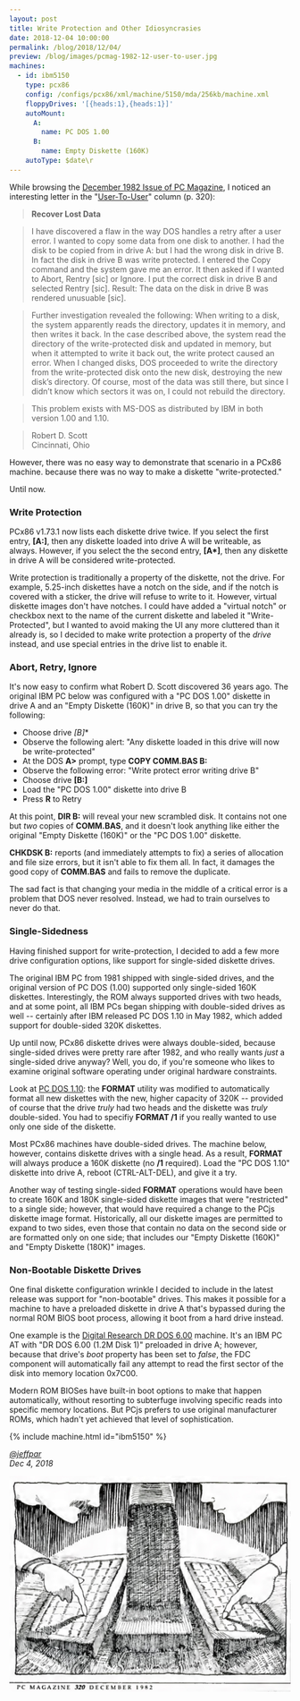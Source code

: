 ```yaml
---
layout: post
title: Write Protection and Other Idiosyncrasies
date: 2018-12-04 10:00:00
permalink: /blog/2018/12/04/
preview: /blog/images/pcmag-1982-12-user-to-user.jpg
machines:
  - id: ibm5150
    type: pcx86
    config: /configs/pcx86/xml/machine/5150/mda/256kb/machine.xml
    floppyDrives: '[{heads:1},{heads:1}]'
    autoMount:
      A:
        name: PC DOS 1.00
      B:
        name: Empty Diskette (160K)
    autoType: $date\r
---
```


While browsing the [December 1982 Issue of PC Magazine](https://archive.org/details/PC-Mag-1982-12),
I noticed an interesting letter in the "[User-To-User](https://archive.org/details/PC-Mag-1982-12/page/n321)"
column (p. 320):

> **Recover Lost Data**

> I have discovered a flaw in the way DOS handles a retry after a user error.
> I wanted to copy some data from one disk to another. I had the disk to be
> copied from in drive A: but I had the wrong disk in drive B. In fact the disk
> in drive B was write protected. I entered the Copy command and the system
> gave me an error. It then asked if I wanted to Abort, Rentry [sic] or Ignore.
> I put the correct disk in drive B and selected Rentry [sic]. Result: The data
> on the disk in drive B was rendered unusuable [sic].

> Further investigation revealed the following: When writing to a disk, the
> system apparently reads the directory, updates it in memory, and then writes
> it back. In the case described above, the system read the directory of the
> write-protected disk and updated in memory, but when it attempted to write it
> back out, the write protect caused an error. When I changed disks, DOS
> proceeded to write the directory from the write-protected disk onto the new
> disk, destroying the new disk’s directory. Of course, most of the data was
> still there, but since I didn’t know which sectors it was on, I could not
> rebuild the directory.

> This problem exists with MS-DOS as distributed by IBM in both version 1.00
> and 1.10.

> Robert D. Scott  
> Cincinnati, Ohio

However, there was no easy way to demonstrate that scenario in a PCx86 machine. because there
was no way to make a diskette "write-protected."

Until now.

### Write Protection

PCx86 v1.73.1 now lists each diskette drive twice.  If you select the first entry, **[A:]**,
then any diskette loaded into drive A will be writeable, as always.  However, if you select the
the second entry, **[A&#42;]**, then any diskette in drive A will be considered write-protected.

Write protection is traditionally a property of the diskette, not the drive.  For example,
5.25-inch diskettes have a notch on the side, and if the notch is covered with a sticker,
the drive will refuse to write to it.  However, virtual diskette images don't have notches.
I could have added a "virtual notch" or checkbox next to the name of the current diskette
and labeled it "Write-Protected", but I wanted to avoid making the UI any more cluttered than
it already is, so I decided to make write protection a property of the *drive* instead, and
use special entries in the drive list to enable it.

### Abort, Retry, Ignore

It's now easy to confirm what Robert D. Scott discovered 36 years ago.  The original IBM PC below
was configured with a "PC DOS 1.00" diskette in drive A and an "Empty Diskette (160K)" in drive B,
so that you can try the following:

- Choose drive **[B*]**
- Observe the following alert: "Any diskette loaded in this drive will now be write-protected"
- At the DOS **A&gt;** prompt, type **COPY COMM.BAS B:**
- Observe the following error: "Write protect error writing drive B"
- Choose drive **[B:]**
- Load the "PC DOS 1.00" diskette into drive B
- Press **R** to Retry

At this point, **DIR B:** will reveal your new scrambled disk.  It contains not one but
*two* copies of **COMM.BAS**, and it doesn't look anything like either the original
"Empty Diskette (160K)" or the "PC DOS 1.00" diskette.

**CHKDSK B:** reports (and immediately attempts to fix) a series of allocation and file size errors,
but it isn't able to fix them all.  In fact, it damages the good copy of **COMM.BAS** and fails to
remove the duplicate.

The sad fact is that changing your media in the middle of a critical error is a problem that DOS never
resolved.  Instead, we had to train ourselves to never do that.

### Single-Sidedness

Having finished support for write-protection, I decided to add a few more drive configuration options,
like support for single-sided diskette drives.

The original IBM PC from 1981 shipped with single-sided drives, and the original version of PC DOS (1.00)
supported only single-sided 160K diskettes.  Interestingly, the ROM always supported drives with two heads,
and at some point, all IBM PCs began shipping with double-sided drives as well -- certainly after IBM
released PC DOS 1.10 in May 1982, which added support for double-sided 320K diskettes.

Up until now, PCx86 diskette drives were always double-sided, because single-sided drives were pretty rare
after 1982, and who really wants *just* a single-sided drive anyway?  Well, you do, if you're someone who likes
to examine original software operating under original hardware constraints.

Look at [PC DOS 1.10](/disks/pcx86/dos/ibm/1.10/): the **FORMAT** utility was modified to automatically
format all new diskettes with the new, higher capacity of 320K -- provided of course that the drive *truly* had
two heads and the diskette was *truly* double-sided.  You had to specifiy **FORMAT /1** if you really wanted to
use only one side of the diskette.

Most PCx86 machines have double-sided drives.  The machine below, however, contains diskette drives
with a single head.  As a result, **FORMAT** will always produce a 160K diskette (no **/1** required).
Load the "PC DOS 1.10" diskette into drive A, reboot (CTRL-ALT-DEL), and give it a try.

Another way of testing single-sided **FORMAT** operations would have been to create 160K and 180K single-sided
diskette images that were "restricted" to a single side; however, that would have required a change to the PCjs
diskette image format.  Historically, all our diskette images are permitted to expand to two sides, even those
that contain no data on the second side or are formatted only on one side; that includes our "Empty Diskette (160K)"
and "Empty Diskette (180K)" images.

### Non-Bootable Diskette Drives

One final diskette configuration wrinkle I decided to include in the latest release was support for "non-bootable"
drives.  This makes it possible for a machine to have a preloaded diskette in drive A that's bypassed during the normal
ROM BIOS boot process, allowing it boot from a hard drive instead.

One example is the [Digital Research DR DOS 6.00](/disks/pcx86/dos/dresearch/6.00/) machine.  It's an IBM PC AT
with "DR DOS 6.00 (1.2M Disk 1)" preloaded in drive A; however, because that drive's *boot* property has been set to
*false*, the FDC component will automatically fail any attempt to read the first sector of the disk into memory location
0x7C00.

Modern ROM BIOSes have built-in boot options to make that happen automatically, without resorting to subterfuge involving
specific reads into specific memory locations.  But PCjs prefers to use original manufacturer ROMs, which hadn't yet
achieved that level of sophistication.

{% include machine.html id="ibm5150" %}

*[@jeffpar](https://jeffpar.com)*  
*Dec 4, 2018*

[![User-To-User](/blog/images/pcmag-1982-12-user-to-user.jpg)](https://archive.org/details/PC-Mag-1982-12/page/n321)
